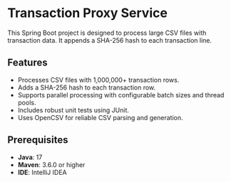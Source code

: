 # Transaction Proxy Service


This Spring Boot project is designed to process large CSV files with transaction data. It appends a SHA-256 hash to each transaction line.

## Features
- Processes CSV files with 1,000,000+ transaction rows.
- Adds a SHA-256 hash to each transaction row.
- Supports parallel processing with configurable batch sizes and thread pools.
- Includes robust unit tests using JUnit.
- Uses OpenCSV for reliable CSV parsing and generation.

## Prerequisites
- **Java**: 17 
- **Maven**: 3.6.0 or higher
- **IDE**: IntelliJ IDEA 

